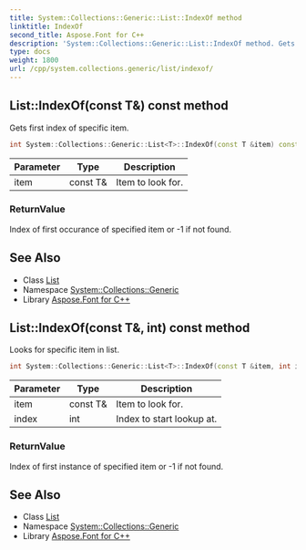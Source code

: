 ```yaml
---
title: System::Collections::Generic::List::IndexOf method
linktitle: IndexOf
second_title: Aspose.Font for C++
description: 'System::Collections::Generic::List::IndexOf method. Gets first index of specific item in C++.'
type: docs
weight: 1800
url: /cpp/system.collections.generic/list/indexof/
---
```

## List::IndexOf(const T\&) const method


Gets first index of specific item.

```cpp
int System::Collections::Generic::List<T>::IndexOf(const T &item) const override
```


| Parameter | Type | Description |
| --- | --- | --- |
| item | const T\& | Item to look for. |

### ReturnValue

Index of first occurance of specified item or -1 if not found.

## See Also

* Class [List](../)
* Namespace [System::Collections::Generic](../../)
* Library [Aspose.Font for C++](../../../)
## List::IndexOf(const T\&, int) const method


Looks for specific item in list.

```cpp
int System::Collections::Generic::List<T>::IndexOf(const T &item, int index) const
```


| Parameter | Type | Description |
| --- | --- | --- |
| item | const T\& | Item to look for. |
| index | int | Index to start lookup at. |

### ReturnValue

Index of first instance of specified item or -1 if not found.

## See Also

* Class [List](../)
* Namespace [System::Collections::Generic](../../)
* Library [Aspose.Font for C++](../../../)
